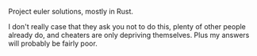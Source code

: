 Project euler solutions, mostly in Rust.

I don't really case that they ask you not to do this, plenty of other people already do, and cheaters are only depriving themselves. Plus my answers will probably be fairly poor.
